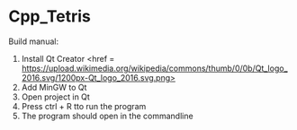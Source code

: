 # Cpp_Tetris

Build manual: 

1) Install Qt Creator
<href = https://upload.wikimedia.org/wikipedia/commons/thumb/0/0b/Qt_logo_2016.svg/1200px-Qt_logo_2016.svg.png>
2) Add MinGW to Qt
3) Open project in Qt
4) Press ctrl + R tto run the program
5) The program should open in the commandline
